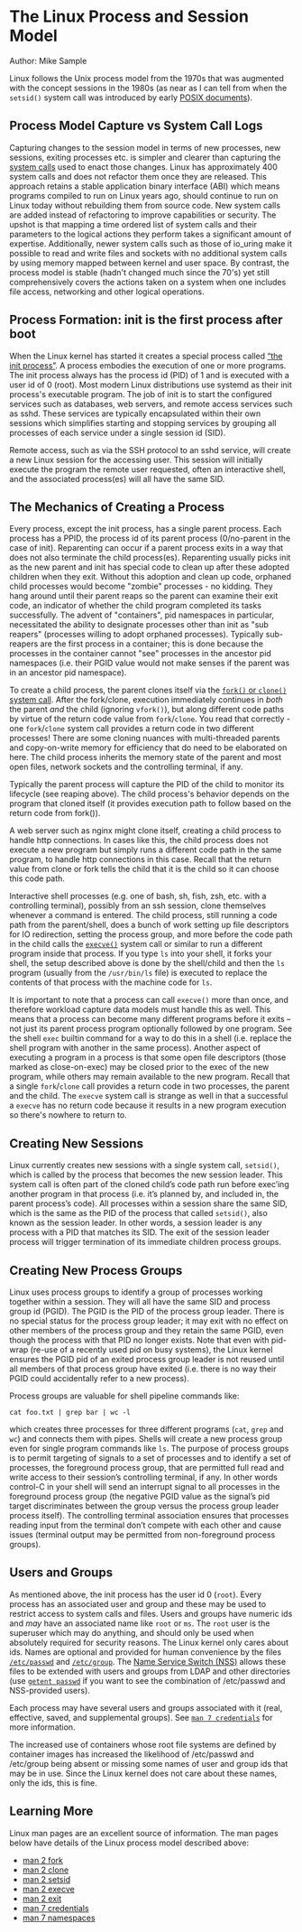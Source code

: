 # The Linux Process and Session Model

Author: Mike Sample

Linux follows the Unix process model from the 1970s that was augmented
with the concept sessions in the 1980s (as near as I can tell from
when the `setsid()` system call was introduced by early [POSIX
documents](https://en.wikipedia.org/wiki/POSIX)).

## Process Model Capture vs System Call Logs

Capturing changes to the session model in terms of new processes, new
sessions, exiting processes etc. is simpler and clearer than capturing
the [system calls](https://en.wikipedia.org/wiki/System_call) used to
enact those changes.  Linux has approximately 400 system calls and
does not refactor them once they are released. This approach retains a
stable application binary interface (ABI) which means programs
compiled to run on Linux years ago, should continue to run on Linux
today without rebuilding them from source code. New system calls are
added instead of refactoring to improve capabilities or security.  The
upshot is that mapping a time ordered list of system calls and their
parameters to the logical actions they perform takes a significant
amount of expertise.  Additionally, newer system calls such as those
of io_uring make it possible to read and write files and sockets with
no additional system calls by using memory mapped between kernel and
user space. By contrast, the process model is stable (hadn't changed
much since the 70's) yet still comprehensively covers the actions
taken on a system when one includes file access, networking and other
logical operations.

## Process Formation: init is the first process after boot

When the Linux kernel has started it creates a special process called
[“the init process”](https://en.wikipedia.org/wiki/Init).  A process
embodies the execution of one or more programs.  The init process
always has the process id (PID) of 1 and is executed with a user id of
0 (root).  Most modern Linux distributions use systemd as their init
process's executable program.  The job of init is to start the
configured services such as databases, web servers, and remote access
services such as sshd.  These services are typically encapsulated
within their own sessions which simplifies starting and stopping
services by grouping all processes of each service under a single
session id (SID).

Remote access, such as via the SSH protocol to an sshd service, will
create a new Linux session for the accessing user.  This session will
initially execute the program the remote user requested, often an
interactive shell, and the associated process(es) will all have the
same SID.

## The Mechanics of Creating a Process

Every process, except the init process, has a single parent process.
Each process has a PPID, the process id of its parent process
(0/no-parent in the case of init).  Reparenting can occur if a parent
process exits in a way that does not also terminate the child
process(es). Reparenting usually picks init as the new parent and init
has special code to clean up after these adopted children when they
exit. Without this adoption and clean up code, orphaned child
processes would become "zombie" processes - no kidding. They hang
around until their parent reaps so the parent can examine their exit
code, an indicator of whether the child program completed its tasks
successfully. The advent of "containers", pid namespaces in
particular, necessitated the ability to designate processes other than
init as "sub reapers" (processes willing to adopt orphaned
processes). Typically sub-reapers are the first process in a
container; this is done because the processes in the container cannot
"see" processes in the ancestor pid namespaces (i.e. their PGID value
would not make senses if the parent was in an ancestor pid namespace).

To create a child process, the parent clones itself via the [`fork()`
or `clone()` system
call](https://en.wikipedia.org/wiki/Fork_(system_call)).  After the
fork/clone, execution immediately continues in *both* the parent *and*
the child (ignoring `vfork()`), but along different code paths by
virtue of the return code value from `fork`/`clone`. You read that
correctly - one `fork`/`clone` system call provides a return code in
two different processes! There are some cloning nuances with
multi-threaded parents and copy-on-write memory for efficiency that do
need to be elaborated on here.  The child process inherits the memory
state of the parent and most open files, network sockets and the
controlling terminal, if any.

Typically the parent process will capture the PID of the child to
monitor its lifecycle (see reaping above).  The child process's
behavior depends on the program that cloned itself (it provides
execution path to follow based on the return code from fork()).

A web server such as nginx might clone itself, creating a child
process to handle http connections.  In cases like this, the child
process does not execute a new program but simply runs a different
code path in the same program, to handle http connections in this
case. Recall that the return value from clone or fork tells the child
that it is the child so it can choose this code path.

Interactive shell processes (e.g. one of bash, sh, fish, zsh,
etc. with a controlling terminal), possibly from an ssh session, clone
themselves whenever a command is entered. The child process, still
running a code path from the parent/shell, does a bunch of work
setting up file descriptors for IO redirection, setting the process
group, and more before the code path in the child calls the
[`execve()`](https://man7.org/linux/man-pages/man2/execve.2.html)
system call or similar to run a different program inside that process.
If you type `ls` into your shell, it forks your shell, the setup
described above is done by the shell/child and then the `ls` program
(usually from the `/usr/bin/ls` file) is executed to replace the
contents of that process with the machine code for `ls`.

It is important to note that a process can call `execve()` more than
once, and therefore workload capture data models must handle this as
well.  This means that a process can become many different programs
before it exits – not just its parent process program optionally
followed by one program.  See the shell `exec` builtin command for a
way to do this in a shell (i.e. replace the shell program with another
in the same process).  Another aspect of executing a program in a
process is that some open file descriptors (those marked as
close-on-exec) may be closed prior to the exec of the new program,
while others may remain available to the new program.  Recall that a
single `fork`/`clone` call provides a return code in two processes,
the parent and the child.  The `execve` system call is strange as well
in that a successful a `execve` has no return code because it results
in a new program execution so there's nowhere to return to.

## Creating New Sessions

Linux currently creates new sessions with a single system call,
`setsid()`, which is called by the process that becomes the new
session leader.  This system call is often part of the cloned child’s
code path run before exec’ing another program in that process
(i.e. it’s planned by, and included in, the parent process’s code).
All processes within a session share the same SID, which is the same
as the PID of the process that called `setsid()`, also known as the
session leader. In other words, a session leader is any process with a
PID that matches its SID.  The exit of the session leader process will
trigger termination of its immediate children process groups.

## Creating New Process Groups

Linux uses process groups to identify a group of processes working
together within a session. They will all have the same SID and process
group id (PGID).  The PGID is the PID of the process group
leader. There is no special status for the process group leader; it
may exit with no effect on other members of the process group and they
retain the same PGID, even though the process with that PID no longer
exists.  Note that even with pid-wrap (re-use of a recently used pid
on busy systems), the Linux kernel ensures the PGID pid of an exited
process group leader is not reused until all members of that process
group have exited (i.e. there is no way their PGID could accidentally
refer to a new process).


Process groups are valuable for shell pipeline commands like:

```shell
cat foo.txt | grep bar | wc -l
```

which creates three processes for three different programs (`cat`,
`grep` and `wc`) and connects them with pipes.  Shells will create a
new process group even for single program commands like `ls`.  The
purpose of process groups is to permit targeting of signals to a set
of processes and to identify a set of processes, the foreground
process group, that are permitted full read and write access to their
session’s controlling terminal, if any. In other words control-C in
your shell will send an interrupt signal to all processes in the
foreground process group (the negative PGID value as the signal’s pid
target discriminates between the group versus the process group leader
process itself).  The controlling terminal association ensures that
processes reading input from the terminal don’t compete with each
other and cause issues (terminal output may be permitted from
non-foreground process groups).

## Users and Groups

As mentioned above, the init process has the user id 0 (`root`).
Every process has an associated user and group and these may be used
to restrict access to system calls and files. Users and groups have
numeric ids and *may* have an associated name like `root` or `ms`.
The `root` user is the superuser which may do anything, and should
only be used when absolutely required for security reasons.  The Linux
kernel only cares about ids. Names are optional and provided for human
convenience by the files
[`/etc/passwd`](https://man7.org/linux/man-pages/man5/passwd.5.html)
and
[`/etc/group`](https://man7.org/linux/man-pages/man5/group.5.html). The
[Name Service Switch
(NSS)](https://man7.org/linux/man-pages/man5/nsswitch.conf.5.html)
allows these files to be extended with users and groups from LDAP and
other directories (use [`getent
passwd`](https://man7.org/linux/man-pages/man1/getent.1.html) if you
want to see the combination of /etc/passwd and NSS-provided users).

Each process may have several users and groups associated with it
(real, effective, saved, and supplemental groups). See [`man 7
credentials`](https://man7.org/linux/man-pages/man7/credentials.7.html)
for more information.

The increased use of containers whose root file systems are defined by
container images has increased the likelihood of /etc/passwd and
/etc/group being absent or missing some names of user and group ids
that may be in use.  Since the Linux kernel does not care about these
names, only the ids, this is fine.

## Learning More

Linux man pages are an excellent source of information. The man pages
below have details of the Linux process model described above:

* [man 2 fork](https://man7.org/linux/man-pages/man2/fork.2.html)
* [man 2 clone](https://man7.org/linux/man-pages/man2/clone.2.html)
* [man 2 setsid](https://man7.org/linux/man-pages/man2/setsid.2.html)
* [man 2 execve](https://man7.org/linux/man-pages/man2/execve.2.html)
* [man 2 exit](https://man7.org/linux/man-pages/man2/_exit.2.html)
* [man 7 credentials](https://man7.org/linux/man-pages/man7/credentials.7.html)
* [man 7 namespaces](https://man7.org/linux/man-pages/man7/namespaces.7.html)

